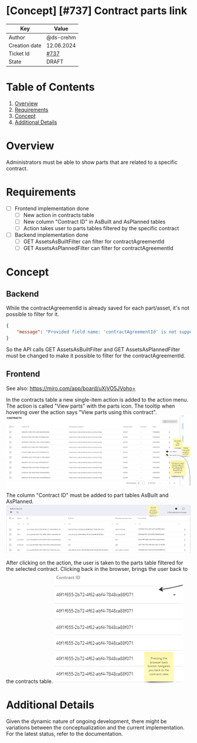 # \[Concept\] \[#737\] Contract parts link

| Key           | Value                                                                    |
|---------------|--------------------------------------------------------------------------|
| Author        | @ds-crehm                                                                |
| Creation date | 12.06.2024                                                               |
| Ticket Id     | [#737](https://github.com/eclipse-tractusx/traceability-foss/issues/737) |
| State         | DRAFT                                                                    |

# Table of Contents
1. [Overview](#overview)
2. [Requirements](#requirements)
3. [Concept](#concept)
4. [Additional Details](#additional-details)

# Overview
Administrators must be able to show parts that are related to a specific contract.

# Requirements
- [ ] Frontend implementation done
  - [ ] New action in contracts table
  - [ ] New column "Contract ID" in AsBuilt and AsPlanned tables
  - [ ] Action takes user to parts tables filtered by the specific contract
- [ ] Backend implementation done
  - [ ] GET AssetsAsBuiltFilter can filter for contractAgreementId
  - [ ] GET AssetsAsPlannedFilter can filter for contractAgreementId

# Concept
## Backend
While the contractAgreementId is already saved for each part/asset, it's not possible to filter for it.
```json
{
    "message": "Provided field name: 'contractAgreementId' is not supported. Supported fields are following [businessPartner, nameAtManufacturer, receivedQualityAlertIdsInStatusActive, sentQualityInvestigationIdsInStatusActive, manufacturingDate, manufacturerPartId, importState, receivedQualityInvestigationIdsInStatusActive, manufacturingCountry, owner, semanticModelId, idShort, sentQualityAlertIdsInStatusActive, tractionBatteryCode, manufacturerId, semanticDataModel, productType, van, manufacturerName, customerPartId, nameAtCustomer, importNote, classification, id, qualityType, alerts]"
}
```
So the API calls
GET AssetsAsBuiltFilter and GET AssetsAsPlannedFilter
must be changed to make it possible to filter for the contractAgreementId.

## Frontend
See also: https://miro.com/app/board/uXjVO5JVoho=

In the contracts table a new single-item action is added to the action menu.
The action is called "View parts" with the parts icon.
The tooltip when hovering over the action says "View parts using this contract".
![contracts-table-new-action.png](contracts-table-new-action.png)

The column "Contract ID" must be added to part tables AsBuilt and AsPlanned.
![parts-tables-contract-column.png](parts-tables-contract-column.png)

After clicking on the action, the user is taken to the parts table filtered for the selected contract.
Clicking back in the browser, brings the user back to the contracts table.
![parts-tables-contract-column-filtered.png](parts-tables-contract-column-filtered.png)

# Additional Details
Given the dynamic nature of ongoing development, there might be variations between the conceptualization and the current implementation. For the latest status, refer to the documentation.

